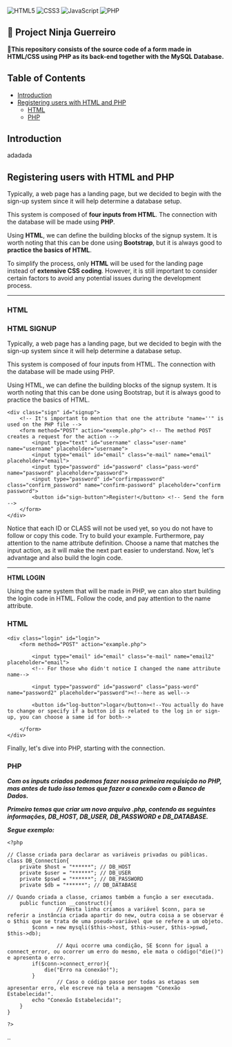 ![HTML5](https://img.shields.io/badge/html5-%23E34F26.svg?style=for-the-badge&logo=html5&logoColor=white) ![CSS3](https://img.shields.io/badge/css3-%231572B6.svg?style=for-the-badge&logo=css3&logoColor=white) ![JavaScript](https://img.shields.io/badge/javascript-%23323330.svg?style=for-the-badge&logo=javascript&logoColor=%23F7DF1E) ![PHP](https://img.shields.io/badge/php-%23777BB4.svg?style=for-the-badge&logo=php&logoColor=white) 

## 📝 Project Ninja Guerreiro

📜**This repository consists of the source code of a form made in HTML/CSS using PHP as its back-end together with the MySQL Database.**

## Table of Contents

  * [Introduction](#Introduction)
  * [Registering users with HTML and PHP](#sign-up)
    + [HTML](#HTML)
    + [PHP](#PHP)

## Introduction

adadada

## Registering users with HTML and PHP

Typically, a web page has a landing page, but we decided to begin with the sign-up system since it will help determine a database setup.

This system is composed of **four inputs from HTML**. The connection with the database will be made using **PHP**.

Using **HTML**, we can define the building blocks of the signup system. It is worth noting that this can be done using **Bootstrap**, but it is always good to **practice the basics of HTML**.

To simplify the process, only **HTML** will be used for the landing page instead of **extensive CSS coding**. However, it is still important to consider certain factors to avoid any potential issues during the development process.


---
### HTML
### HTML SIGNUP
Typically, a web page has a landing page, but we decided to begin with the sign-up system since it will help determine a database setup.

This system is composed of four inputs from HTML. The connection with the database will be made using PHP.

Using HTML, we can define the building blocks of the signup system. It is worth noting that this can be done using Bootstrap, but it is always good to practice the basics of HTML.

```
<div class="sign" id="signup">
	<!-- It's important to mention that one the attribute "name=''" is used on the PHP file -->
	<form method="POST" action="exemple.php"> <!-- The method POST creates a request for the action -->
		<input type="text" id="username" class="user-name" name="username" placeholder="username">
		<input type="email" id="email" class="e-mail" name="email" placeholder="email">
		<input type="password" id="password" class="pass-word" name="password" placeholder="password">
		<input type="password" id="corfirmpassword" class="confirm_password" name="confirm-password" placeholder="confirm password">
		<button id="sign-button">Register!</button> <!-- Send the form -->
	</form>
</div>
```
Notice that each ID or CLASS will not be used yet, so you do not have to follow or copy this code. Try to build your example. Furthermore, pay attention to the name attribute definition. Choose a name that matches the input action, as it will make the next part easier to understand. Now, let's advantage and also build the login code.

---
**HTML LOGIN**

Using the same system that will be made in PHP, we can also start building the login code in HTML. Follow the code, and pay attention to the name attribute.

### HTML

```
<div class="login" id="login">
	<form method="POST" action="example.php">

		<input type="email" id="email" class="e-mail" name="email2" placeholder="email">
		<!-- For those who didn't notice I changed the name attribute name-->

		<input type="password" id="password" class="pass-word" name="password2" placeholder="password"><!--here as well-->

		<button id="log-button">logar</button><!--You actually do have to change or specify if a button id is related to the log in or sign-up, you can choose a same id for both-->

	</form>
</div>
```
Finally, let's dive into PHP, starting with the connection.

### PHP

***Com os inputs criados podemos fazer nossa primeira requisição no PHP, mas antes de tudo isso temos que fazer a conexão com o Banco de Dados.***

***Primeiro temos que criar um novo arquivo .php, contendo as seguintes informações, DB_HOST, DB_USER, DB_PASSWORD e DB_DATABASE.***

***Segue exemplo:***

```
<?php

// Classe criada para declarar as variáveis privadas ou públicas.
class DB_Connection{
    private $host = "******"; // DB_HOST
    private $user = "******"; // DB_USER
    private $pswd = "******"; // DB_PASSWORD
    private $db = "******"; // DB_DATABASE

// Quando criada a classe, criamos também a função a ser executada.
    public function __construct(){  
				// Nesta linha criamos a variável $conn, para se referir a instância criada apartir do new, outra coisa a se observar é o $this que se trata de uma pseudo-variável que se refere a um objeto.
        $conn = new mysqli($this->host, $this->user, $this->pswd, $this->db);

				// Aqui ocorre uma condição, SE $conn for igual a connect_error, ou ocorrer um erro do mesmo, ele mata o código("die()") e apresenta o erro.
        if($conn->connect_error){
            die("Erro na conexão!");
        }
				// Caso o código passe por todas as etapas sem apresentar erro, ele escreve na tela a mensagem "Conexão Estabelecida!".
        echo "Conexão Estabelecida!";
    }
}

?> 
```
..

